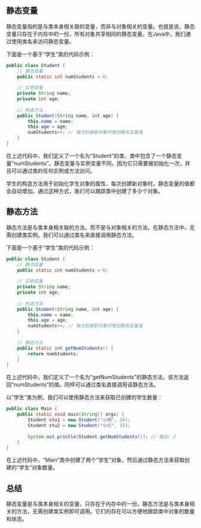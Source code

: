 ## 静态变量

静态变量指的是与类本身相关联的变量，而非与对象相关的变量。也就是说，静态变量只存在于内存中的一份，所有对象共享相同的静态变量。在Java中，我们通过使用类名来访问静态变量。

下面是一个基于“学生”类的代码示例：

```java
public class Student {
    // 静态变量
    public static int numStudents = 0;
    
    // 实例变量
    private String name;
    private int age;
    
    // 构造方法
    public Student(String name, int age) {
        this.name = name;
        this.age = age;
        numStudents++; // 每次创建新对象时增加静态变量值
    }
}
```

在上述代码中，我们定义了一个名为“Student”的类，类中包含了一个静态变量“numStudents”。静态变量与实例变量不同，因为它只需要被初始化一次，并且可以通过类的任何实例或方法访问。

学生的构造方法用于初始化学生对象的属性，每次创建新对象时，静态变量的值都会自动增加。通过这种方式，我们可以跟踪类中创建了多少个对象。

## 静态方法

静态方法是与类本身相关联的方法，而不是与对象相关的方法。在静态方法中，无需创建类实例。我们可以通过类名来直接调用静态方法。

下面是一个基于“学生”类的代码示例：

```java
public class Student {
    // 静态变量
    public static int numStudents = 0;
    
    // 实例变量
    private String name;
    private int age;
    
    // 构造方法
    public Student(String name, int age) {
        this.name = name;
        this.age = age;
        numStudents++; // 每次创建新对象时增加静态变量值
    }
    
    // 静态方法
    public static int getNumStudents() {
        return numStudents;
    }
}
```

在上述代码中，我们定义了一个名为"getNumStudents"的静态方法，该方法返回“numStudents”的值。同样可以通过类名直接调用该静态方法。

以“学生”类为例，我们可以使用静态方法来获取已创建的学生数量：

```java
public class Main {
    public static void main(String[] args) {
        Student stu1 = new Student("小明", 16);
        Student stu2 = new Student("小红", 15);
        
        System.out.println(Student.getNumStudents()); // 输出: 2
    } 
}
```

在上述代码中，“Main”类中创建了两个“学生”对象，然后通过静态方法来获取创建的“学生”对象数量。

## 总结

静态变量是与类本身相关的变量，只存在于内存中的一份。静态方法是与类本身相关的方法，无需创建类实例即可调用。它们的存在可以方便地跟踪类中对象的数量和状态。